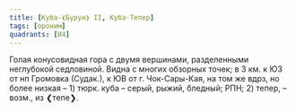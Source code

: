 ```yaml
---
title: [Куба-❮Бурун❯ II, Куба-Тепер]
tags: [ороним]
quadrants: [И4]
---
```


Голая конусовидная гора с двумя вершинами, разделенными неглубокой седловиной.
Видна с многих обзорных точек; в 3 км. к ЮЗ от нп Громовка (Судак.), к ЮВ от г.
Чок-Сары-Кая, на том же вдрз, но более низкая – 1) тюрк. куба – серый, рыжий,
бледный; РПН; 2) тепер, – возм., из ❮тепе❯.
